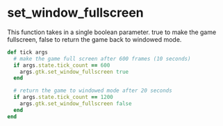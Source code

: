 # set_window_fullscreen

This function takes in a single boolean parameter. true to make the game fullscreen, false to return the game back to windowed mode.

```ruby
def tick args
  # make the game full screen after 600 frames (10 seconds)
  if args.state.tick_count == 600
    args.gtk.set_window_fullscreen true
  end

  # return the game to windowed mode after 20 seconds
  if args.state.tick_count == 1200
    args.gtk.set_window_fullscreen false
  end
end
```
